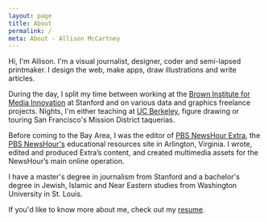 ```yaml
---
layout: page
title: About
permalink: /
meta: About - Allison McCartney
---
```


Hi, I'm Allison. I'm a visual journalist, designer, coder and semi-lapsed printmaker. I design the web, make apps, draw illustrations and write articles.  

During the day, I split my time between working at the [Brown Institute for Media Innovation](http://brown.stanford.edu) at Stanford and on various data and graphics freelance projects. Nights, I'm either teaching at [UC Berkeley](https://journalism.berkeley.edu/curriculum/newmedia/), figure drawing or touring San Francisco's Mission District taquerias.

Before coming to the Bay Area, I was the editor of [PBS NewsHour Extra](http://www.newshour.pbs.org/extra), the [PBS NewsHour's](http://newshour.pbs.org) educational resources site in Arlington, Virginia. I wrote, edited and produced Extra’s content, and created multimedia assets for the NewsHour’s main online operation.

I have a master's degree in journalism from Stanford and a bachelor's degree in Jewish, Islamic and Near Eastern studies from Washington University in St. Louis.

If you'd like to know more about me, check out my [resume](/resume/).

